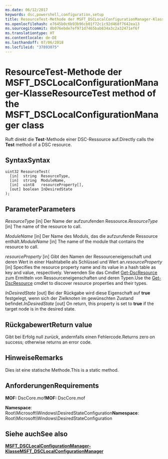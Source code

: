```yaml
---
ms.date: 06/12/2017
keywords: dsc,powershell,configuration,setup
title: ResourceTest-Methode der MSFT_DSCLocalConfigurationManager-Klasse
ms.openlocfilehash: e7645b0c6b93b96cb01f72c1c92d468f7642ea13
ms.sourcegitcommit: 8b076ebde7ef971d7465bab834a3c2a32471ef6f
ms.translationtype: HT
ms.contentlocale: de-DE
ms.lasthandoff: 07/06/2018
ms.locfileid: "37893075"
---
```

# <a name="resourcetest-method-of-the-msftdsclocalconfigurationmanager-class"></a><span data-ttu-id="596c5-103">ResourceTest-Methode der MSFT_DSCLocalConfigurationManager-Klasse</span><span class="sxs-lookup"><span data-stu-id="596c5-103">ResourceTest method of the MSFT_DSCLocalConfigurationManager class</span></span>

<span data-ttu-id="596c5-104">Ruft direkt die **Test**-Methode einer DSC-Ressource auf.</span><span class="sxs-lookup"><span data-stu-id="596c5-104">Directly calls the **Test** method of a DSC resource.</span></span>

## <a name="syntax"></a><span data-ttu-id="596c5-105">Syntax</span><span class="sxs-lookup"><span data-stu-id="596c5-105">Syntax</span></span>

```mof
uint32 ResourceTest(
  [in]  string  ResourceType,
  [in]  string  ModuleName,
  [in]  uint8   resourceProperty[],
  [out] boolean InDesiredState
);
```

## <a name="parameters"></a><span data-ttu-id="596c5-106">Parameter</span><span class="sxs-lookup"><span data-stu-id="596c5-106">Parameters</span></span>

<span data-ttu-id="596c5-107">*ResourceType* \[in\] Der Name der aufzurufenden Ressource.</span><span class="sxs-lookup"><span data-stu-id="596c5-107">*ResourceType* \[in\] The name of the resource to call.</span></span>

<span data-ttu-id="596c5-108">*ModuleName* \[in\] Der Name des Moduls, das die aufzurufende Ressource enthält.</span><span class="sxs-lookup"><span data-stu-id="596c5-108">*ModuleName* \[in\] The name of the module that contains the resource to call.</span></span>

<span data-ttu-id="596c5-109">*resourceProperty* \[in\] Gibt den Namen der Ressourceneigenschaft und deren Wert in einer Hashtabelle als Schlüssel und Wert an.</span><span class="sxs-lookup"><span data-stu-id="596c5-109">*resourceProperty* \[in\] Specifies the resource property name and its value in a hash table as key and value, respectively.</span></span> <span data-ttu-id="596c5-110">Verwenden Sie das Cmdlet [Get-DscResource](/powershell/module/PSDesiredStateConfiguration/Get-DscResource) zum Ermitteln von Ressourceneigenschaften und deren Typen.</span><span class="sxs-lookup"><span data-stu-id="596c5-110">Use the [Get-DscResource](/powershell/module/PSDesiredStateConfiguration/Get-DscResource) cmdlet to discover resource properties and their types.</span></span>

<span data-ttu-id="596c5-111">*InDesiredState* \[out\] Bei der Rückgabe wird diese Eigenschaft auf **true** festgelegt, wenn sich der Zielknoten im gewünschten Zustand befindet.</span><span class="sxs-lookup"><span data-stu-id="596c5-111">*InDesiredState* \[out\] On return, this property is set to **true** if the target node is in the desired state.</span></span>

## <a name="return-value"></a><span data-ttu-id="596c5-112">Rückgabewert</span><span class="sxs-lookup"><span data-stu-id="596c5-112">Return value</span></span>

<span data-ttu-id="596c5-113">Gibt bei Erfolg null zurück, andernfalls einen Fehlercode.</span><span class="sxs-lookup"><span data-stu-id="596c5-113">Returns zero on success; otherwise returns an error code.</span></span>

## <a name="remarks"></a><span data-ttu-id="596c5-114">Hinweise</span><span class="sxs-lookup"><span data-stu-id="596c5-114">Remarks</span></span>

<span data-ttu-id="596c5-115">Dies ist eine statische Methode.</span><span class="sxs-lookup"><span data-stu-id="596c5-115">This is a static method.</span></span>

## <a name="requirements"></a><span data-ttu-id="596c5-116">Anforderungen</span><span class="sxs-lookup"><span data-stu-id="596c5-116">Requirements</span></span>

<span data-ttu-id="596c5-117">**MOF:** DscCore.mof</span><span class="sxs-lookup"><span data-stu-id="596c5-117">**MOF:** DscCore.mof</span></span>

<span data-ttu-id="596c5-118">**Namespace**: Root\Microsoft\Windows\DesiredStateConfiguration</span><span class="sxs-lookup"><span data-stu-id="596c5-118">**Namespace**: Root\Microsoft\Windows\DesiredStateConfiguration</span></span>

## <a name="see-also"></a><span data-ttu-id="596c5-119">Siehe auch</span><span class="sxs-lookup"><span data-stu-id="596c5-119">See also</span></span>

[<span data-ttu-id="596c5-120">**MSFT_DSCLocalConfigurationManager-Klasse**</span><span class="sxs-lookup"><span data-stu-id="596c5-120">**MSFT_DSCLocalConfigurationManager**</span></span>](msft-dsclocalconfigurationmanager.md)